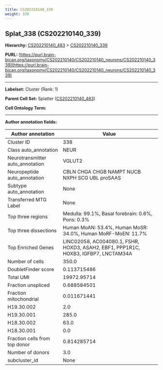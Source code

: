 ```yaml
---
title: CS202210140_339
weight: 339
---
```

## Splat_338 (CS202210140_339)
<b>Hierarchy: </b>
[CS202210140_483](../CS202210140_483) >
[CS202210140_339](../CS202210140_339)

**PURL:** [https://purl.brain-bican.org/taxonomy/CS202210140/CS202210140_neurons/CS202210140_339](https://purl.brain-bican.org/taxonomy/CS202210140/CS202210140_neurons/CS202210140_339)

---


**Labelset:** Cluster (Rank: 1)

**Parent Cell Set:** Splatter ([CS202210140_483](../CS202210140_483))



**Cell Ontology Term:** 

[MARKER GENES.]: #


---

[TRANSFERRED ANNOTATIONS.]: #


[AUTHOR ANNOTATION FIELDS.]: #


**Author annotation fields:**

| Author annotation | Value |
|-------------------|-------|
|Cluster ID|338|
|Class auto_annotation|NEUR|
|Neurotransmitter auto_annotation|VGLUT2|
|Neuropeptide auto_annotation|CBLN CHGA CHGB NAMPT NUCB NXPH SCG UBL proSAAS|
|Subtype auto_annotation|None|
|Transferred MTG Label|None|
|Top three regions|Medulla: 99.1%, Basal forebrain: 0.6%, Pons: 0.3%|
|Top three dissections|Human MoAN: 53.4%, Human MoSR: 34.0%, Human MoRF-MoEN: 11.7%|
|Top Enriched Genes|LINC02058, AC004080.1, FSHR, HOXD3, ASAH2, EBF1, PPP1R1C, HOXB3, IGFBP7, LNCTAM34A|
|Number of cells|350.0|
|DoubletFinder score|0.113715486|
|Total UMI|19972.95714|
|Fraction unspliced|0.688584501|
|Fraction mitochondrial|0.011671441|
|H19.30.002|2.0|
|H19.30.001|285.0|
|H18.30.002|63.0|
|H18.30.001|0.0|
|Fraction cells from top donor|0.814285714|
|Number of donors|3.0|
|subcluster_id|None|
